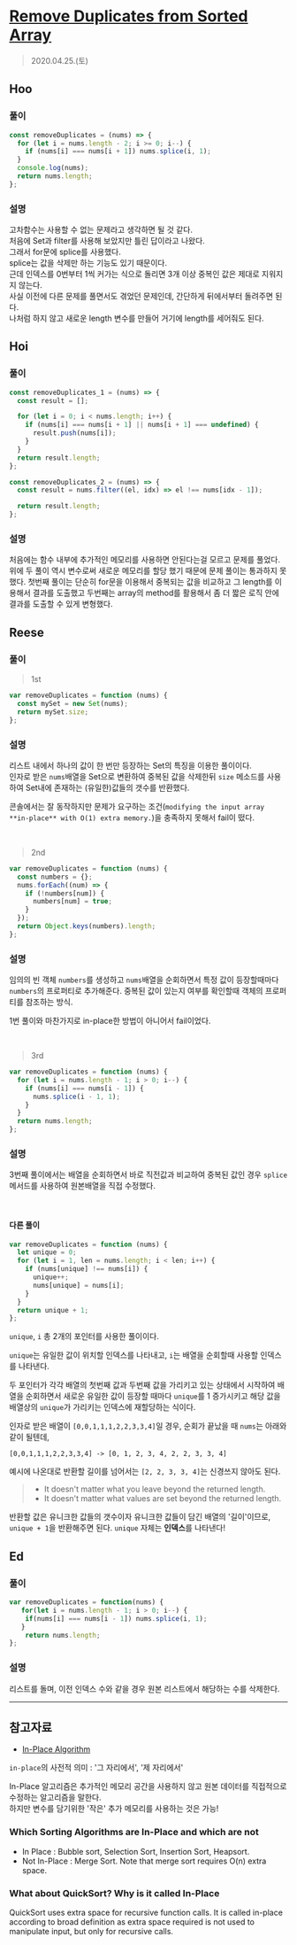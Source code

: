 # [Remove Duplicates from Sorted Array](https://leetcode.com/explore/interview/card/top-interview-questions-easy/92/array/727/)

> 2020.04.25.(토)

## Hoo

### 풀이

```js
const removeDuplicates = (nums) => {
  for (let i = nums.length - 2; i >= 0; i--) {
    if (nums[i] === nums[i + 1]) nums.splice(i, 1);
  }
  console.log(nums);
  return nums.length;
};
```

### 설명

고차함수는 사용할 수 없는 문제라고 생각하면 될 것 같다.  
처음에 Set과 filter를 사용해 보았지만 틀린 답이라고 나왔다.  
그래서 for문에 splice를 사용했다.  
splice는 값을 삭제만 하는 기능도 있기 때문이다.  
근데 인덱스를 0번부터 1씩 커가는 식으로 돌리면 3개 이상 중복인 값은 제대로 지워지지 않는다.  
사실 이전에 다른 문제를 풀면서도 겪었던 문제인데, 간단하게 뒤에서부터 돌려주면 된다.  
나처럼 하지 않고 새로운 length 변수를 만들어 거기에 length를 세어줘도 된다.

## Hoi

### 풀이

```js
const removeDuplicates_1 = (nums) => {
  const result = [];

  for (let i = 0; i < nums.length; i++) {
    if (nums[i] === nums[i + 1] || nums[i + 1] === undefined) {
      result.push(nums[i]);
    }
  }
  return result.length;
};

const removeDuplicates_2 = (nums) => {
  const result = nums.filter((el, idx) => el !== nums[idx - 1]);

  return result.length;
};
```

### 설명

처음에는 함수 내부에 추가적인 메모리를 사용하면 안된다는걸 모르고 문제를 풀었다.
위에 두 풀이 역시 변수로써 새로운 메모리를 할당 했기 때문에 문제 풀이는 통과하지 못했다.
첫번째 풀이는 단순히 for문을 이용해서 중복되는 값을 비교하고 그 length를 이용해서 결과를 도출했고
두번째는 array의 method를 활용해서 좀 더 짧은 로직 안에 결과를 도출할 수 있게 변형했다.

## Reese

### 풀이

> 1st

```js
var removeDuplicates = function (nums) {
  const mySet = new Set(nums);
  return mySet.size;
};
```

### 설명

리스트 내에서 하나의 값이 한 번만 등장하는 Set의 특징을 이용한 풀이이다.<br />
인자로 받은 `nums`배열을 Set으로 변환하여 중복된 값을 삭제한뒤 `size` 메소드를 사용하여 Set내에 존재하는 (유일한)값들의 갯수를 반환했다.

콘솔에서는 잘 동작하지만 문제가 요구하는 조건(`modifying the input array **in-place** with O(1) extra memory.`)을 충족하지 못해서 fail이 떴다.

<br />

> 2nd

```js
var removeDuplicates = function (nums) {
  const numbers = {};
  nums.forEach((num) => {
    if (!numbers[num]) {
      numbers[num] = true;
    }
  });
  return Object.keys(numbers).length;
};
```

### 설명

임의의 빈 객체 `numbers`를 생성하고 `nums`배열을 순회하면서 특정 값이 등장할때마다 `numbers`의 프로퍼티로 추가해준다. 중복된 값이 있는지 여부를 확인할때 객체의 프로퍼티를 참조하는 방식.

1번 풀이와 마찬가지로 in-place한 방법이 아니어서 fail이었다.

<br />

> 3rd

```js
var removeDuplicates = function (nums) {
  for (let i = nums.length - 1; i > 0; i--) {
    if (nums[i] === nums[i - 1]) {
      nums.splice(i - 1, 1);
    }
  }
  return nums.length;
};
```

### 설명

3번째 풀이에서는 배열을 순회하면서 바로 직전값과 비교하여 중복된 값인 경우 `splice` 메서드를 사용하여 원본배열을 직접 수정했다.

<br />

#### 다른 풀이

```js
var removeDuplicates = function (nums) {
  let unique = 0;
  for (let i = 1, len = nums.length; i < len; i++) {
    if (nums[unique] !== nums[i]) {
      unique++;
      nums[unique] = nums[i];
    }
  }
  return unique + 1;
};
```

`unique`, `i` 총 2개의 포인터를 사용한 풀이이다.

`unique`는 유일한 값이 위치할 인덱스를 나타내고, `i`는 배열을 순회할때 사용할 인덱스를 나타낸다.

두 포인터가 각각 배열의 첫번째 값과 두번째 값을 가리키고 있는 상태에서 시작하여 배열을 순회하면서 새로운 유일한 값이 등장할 때마다 `unique`를 1 증가시키고 해당 값을 배열상의 `unique`가 가리키는 인덱스에 재할당하는 식이다.<br />

인자로 받은 배열이 `[0,0,1,1,1,2,2,3,3,4]`일 경우, 순회가 끝났을 때 `nums`는 아래와 같이 될텐데,

```
[0,0,1,1,1,2,2,3,3,4] -> [0, 1, 2, 3, 4, 2, 2, 3, 3, 4]
```

예시에 나온대로 반환할 길이를 넘어서는 `[2, 2, 3, 3, 4]`는 신경쓰지 않아도 된다.

> - It doesn't matter what you leave beyond the returned length.
> - It doesn't matter what values are set beyond the returned length.

반환할 값은 유니크한 값들의 갯수이자 유니크한 값들이 담긴 배열의 '길이'이므로, `unique + 1`을 반환해주면 된다. `unique` 자체는 **인덱스**를 나타낸다!

## Ed

### 풀이

```js
var removeDuplicates = function(nums) {
   for(let i = nums.length - 1; i > 0; i--) {
    if(nums[i] === nums[i - 1]) nums.splice(i, 1);
   }
    return nums.length;
};
```

### 설명

리스트를 돌며, 이전 인덱스 수와 같을 경우 원본 리스트에서 해당하는 수를 삭제한다.

---

## 참고자료

- [In-Place Algorithm](https://www.geeksforgeeks.org/in-place-algorithm/)

`in-place`의 사전적 의미 : '그 자리에서', '제 자리에서'

In-Place 알고리즘은 추가적인 메모리 공간을 사용하지 않고 원본 데이터를 직접적으로 수정하는 알고리즘을 말한다.<br />
하지만 변수를 담기위한 '작은' 추가 메모리를 사용하는 것은 가능!

### Which Sorting Algorithms are In-Place and which are not

- In Place : Bubble sort, Selection Sort, Insertion Sort, Heapsort.
- Not In-Place : Merge Sort. Note that merge sort requires O(n) extra space.

### What about QuickSort? Why is it called In-Place

QuickSort uses extra space for recursive function calls. It is called in-place according to broad definition as extra space required is not used to manipulate input, but only for recursive calls.
